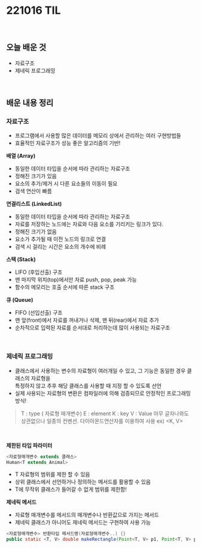 # 221016 TIL
<br/>

## 오늘 배운 것
- 자료구조
- 제네릭 프로그래밍
<br/>

## 배운 내용 정리

### 자료구조
- 프로그램에서 사용할 많은 데이터를 메모리 상에서 관리하는 여러 구현방법들
- 효율적인 자료구조가 성능 좋은 알고리즘의 기반!

**배열 (Array)**
- 동일한 데이터 타입을 순서에 따라 관리하는 자료구조
- 정해진 크기가 있음
- 요소의 추가/제거 시 다른 요소들의 이동이 필요
- 검색 연산이 빠름

**연결리스트 (LinkedList)**
- 동일한 데이터 타입을 순서에 따라 관리하는 자료구조
- 자료를 저장하는 노드에는 자료와 다음 요소를 기리키는 링크가 있다.
- 정해진 크기가 없음
- 요소가 추가될 때 이전 노드의 링크로 연결
- 검색 시 걸리는 시간은 요소의 개수에 비례

**스택 (Stack)**
- LIFO (후입선출) 구조
- 맨 마지막 위치(top)에서만 자료 push, pop, peak 가능
- 함수의 메모리는 호출 순서에 따른 stack 구조

**큐 (Queue)**
- FIFO (선입선출) 구조
- 맨 앞(front)에서 자료를 꺼내거나 삭제, 맨 뒤(rear)에서 자료 추가
- 순차적으로 입력된 자료를 순서대로 처리하는데 많이 사용되는 자료구조
<br/>

### 제네릭 프로그래밍
- 클래스에서 사용하는 변수의 자료형이 여러개일 수 있고, 그 기능은 동일한 경우 클래스의 자료형을 <br/> 특정하지 않고 추후 해당 클래스를 사용할 때 지정 할 수 있도록 선언
- 실제 사용되는 자료형의 변환은 컴파일러에 의해 검증되므로 안정적인 프로그래밍 방식!
> T : type ( 자료형 매개변수)
> E : element
> K : key
> V : Value
> 아무 글자나와도 상관없으나 일종의 컨벤션. 다이아몬드연산자를 이용하여 사용 ex) <T> <K, V>
<br/>

**제한된 타입 파라미터**
```java
<자료형매개변수 extends 클래스>
Human<T extends Animal>
```
- T 자료형의 범위를 제한 할 수 있음
- 상위 클래스에서 선언하거나 정의하는 메서드를 활용할 수 있음
- T에 무작위 클래스가 들어갈 수 없게 범위를 제한함!

**제네릭 메서드**
- 자료형 매개변수를 메서드의 매개변수나 반환값으로 가지는 메서드
- 제네릭 클래스가 아니어도 제네릭 메서드는 구현하여 사용 가능
```java
<자료형매개변수> 반환타입 메서드명(자료형매개변수..) {}
public static <T, V> double makeRectangle(Point<T, V> p1, Point<T, V> p2) {}
```
